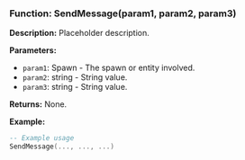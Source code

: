### Function: SendMessage(param1, param2, param3)

**Description:**
Placeholder description.

**Parameters:**
- `param1`: Spawn - The spawn or entity involved.
- `param2`: string - String value.
- `param3`: string - String value.

**Returns:** None.

**Example:**

```lua
-- Example usage
SendMessage(..., ..., ...)
```
